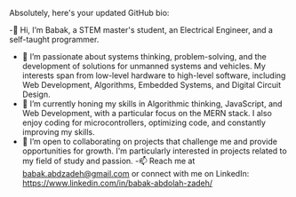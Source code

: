 
Absolutely, here's your updated GitHub bio:

-👋 Hi, I’m Babak, a STEM master's student, an Electrical Engineer, and a self-taught programmer.
- 👀 I’m passionate about systems thinking, problem-solving, and the development of solutions for unmanned systems and vehicles. My interests span from low-level hardware to high-level software, including Web Development, Algorithms, Embedded Systems, and Digital Circuit Design.
- 🌱 I’m currently honing my skills in Algorithmic thinking, JavaScript, and Web Development, with a particular focus on the MERN stack. I also enjoy coding for microcontrollers, optimizing code, and constantly improving my skills.
- 💞️ I’m open to collaborating on projects that challenge me and provide opportunities for growth. I'm particularly interested in projects related to my field of study and passion.
-📫 Reach me at babak.abdzadeh@gmail.com or connect with me on LinkedIn: https://www.linkedin.com/in/babak-abdolah-zadeh/
<!---
BabakAbdzadeh/BabakAbdzadeh is a ✨ special ✨ repository because its `README.md` (this file) appears on your GitHub profile.
You can click the Preview link to take a look at your changes.
--->
